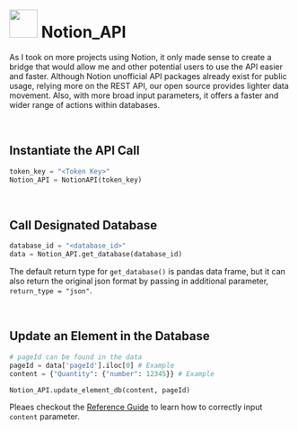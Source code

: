 # <img src="https://upload.wikimedia.org/wikipedia/commons/4/45/Notion_app_logo.png" width="50" height="50"> Notion_API

As I took on more projects using Notion, it only made sense to create a bridge that would allow me and other potential users to use the API easier and faster. Although Notion unofficial API packages already exist for public usage, relying more on the REST API, our open source provides lighter data movement. Also, with more broad input parameters, it offers a faster and wider range of actions within databases.

<br>

## Instantiate the API Call

```python
token_key = "<Token Key>"
Notion_API = NotionAPI(token_key)
```

<br>  

## Call Designated Database

```python
database_id = "<database_id>"
data = Notion_API.get_database(database_id)
```

The default return type for `get_database()` is pandas data frame, but it can also return the original json format by passing in additional parameter, `return_type = "json"`.

<br>

## Update an Element in the Database

```python
# pageId can be found in the data
pageId = data['pageId'].iloc[0] # Example
content = {"Quantity": {"number": 12345}} # Example

Notion_API.update_element_db(content, pageId)
```

Pleaes checkout the [Reference Guide](https://developers.notion.com/reference/property-value-object) to learn how to correctly input `content` parameter.